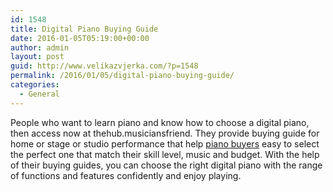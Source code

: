 ```yaml
---
id: 1548
title: Digital Piano Buying Guide
date: 2016-01-05T05:19:00+00:00
author: admin
layout: post
guid: http://www.velikazvjerka.com/?p=1548
permalink: /2016/01/05/digital-piano-buying-guide/
categories:
  - General
---
```

People who want to learn piano and know how to choose a digital piano, then access now at thehub.musiciansfriend. They provide buying guide for home or stage or studio performance that help [piano buyers](http://thehub.musiciansfriend.com/keyboard-buying-guides/digital-piano-buying-guide) easy to select the perfect one that match their skill level, music and budget. With the help of their buying guides, you can choose the right digital piano with the range of functions and features confidently and enjoy playing.